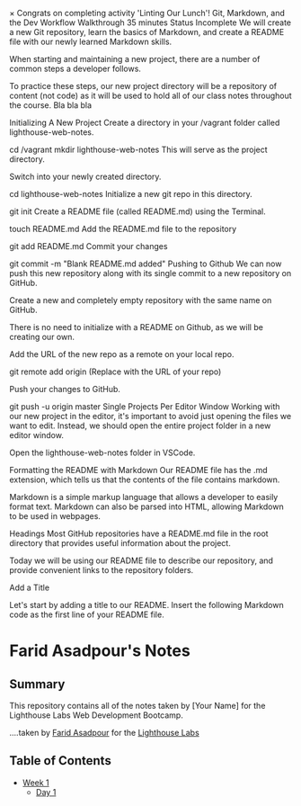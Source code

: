 
×
Congrats on completing activity 'Linting Our Lunch'!
Git, Markdown, and the Dev Workflow
Walkthrough
35 minutes
 Status
Incomplete
We will create a new Git repository, learn the basics of Markdown, and create a README file with our newly learned Markdown skills.

When starting and maintaining a new project, there are a number of common steps a developer follows.

To practice these steps, our new project directory will be a repository of content (not code) as it will be used to hold all of our class notes throughout the course. Bla bla bla

Initializing A New Project
Create a directory in your /vagrant folder called lighthouse-web-notes.

cd /vagrant
mkdir lighthouse-web-notes
This will serve as the project directory.

Switch into your newly created directory.

cd lighthouse-web-notes
Initialize a new git repo in this directory.

git init
Create a README file (called README.md) using the Terminal.

touch README.md
Add the README.md file to the repository

git add README.md
Commit your changes

git commit -m  "Blank README.md added"
Pushing to Github
We can now push this new repository along with its single commit to a new repository on GitHub.

Create a new and completely empty repository with the same name on GitHub.

There is no need to initialize with a README on Github, as we will be creating our own.



Add the URL of the new repo as a remote on your local repo.

git remote add origin <URL>
(Replace <URL> with the URL of your repo)

Push your changes to GitHub.

git push -u origin master
Single Projects Per Editor Window
Working with our new project in the editor, it's important to avoid just opening the files we want to edit. Instead, we should open the entire project folder in a new editor window.

Open the lighthouse-web-notes folder in VSCode.

Formatting the README with Markdown
Our README file has the .md extension, which tells us that the contents of the file contains markdown.

Markdown is a simple markup language that allows a developer to easily format text. Markdown can also be parsed into HTML, allowing Markdown to be used in webpages.

Headings
Most GitHub repositories have a README.md file in the root directory that provides useful information about the project.

Today we will be using our README file to describe our repository, and provide convenient links to the repository folders.

Add a Title

Let's start by adding a title to our README. Insert the following Markdown code as the first line of your README file.

# Farid Asadpour's Notes

## Summary 

This repository contains all of the notes taken by [Your Name] for the Lighthouse Labs Web Development Bootcamp.

....taken by [Farid Asadpour](https://github.com/yani5752000) for the [Lighthouse Labs](https://www.lighthouselabs.ca/)

## Table of Contents
* [Week 1](/Week_1)
  * [Day 1](/Week_1/Day_1)
